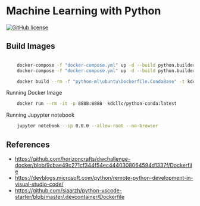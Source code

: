 # Machine Learning with Python

[![GitHub license](https://img.shields.io/badge/license-MIT-blue.svg?style=flat-square)](https://raw.githubusercontent.com/kdcllc/docker/master/LICENSE)

## Build Images

```bash

    docker-compose -f "docker-compose.yml" up -d --build python.builder.base
    docker-compose -f "docker-compose.yml" up -d --build python.builder.vscode

    docker build --rm -f "python-ml\ubuntu\Dockerfile.CondaBase" -t kdcllc/python:conda-base python-ml
```

Running Docker Image

```bash
    docker run --rm -it -p 8888:8888  kdcllc/python-conda:latest
```

Running Jupypter notebook

```bash
    jupyter notebook --ip 0.0.0 --allow-root --no-browser
```

## References

- https://github.com/horizoncrafts/dwchallenge-docker/blob/9cbae49c271cf344f54ec4440308064594d1337f/Dockerfile
- https://devblogs.microsoft.com/python/remote-python-development-in-visual-studio-code/
- https://github.com/siaarzh/python-vscode-starter/blob/master/.devcontainer/Dockerfile
